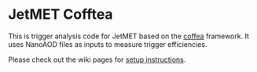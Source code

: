 # JetMET Cofftea 

This is trigger analysis code for JetMET based on the [coffea](https://github.com/CoffeaTeam/coffea) framework. It uses NanoAOD files as inputs to measure trigger efficiencies.

Please check out the wiki pages for [setup instructions](https://github.com/cms-jet/jme-cofftea/wiki/Setting-up-and-running-the-code).
